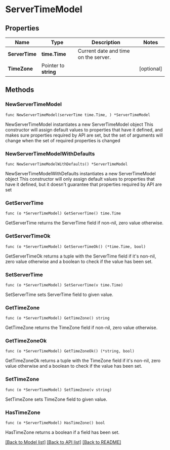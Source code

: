 # ServerTimeModel

## Properties

Name | Type | Description | Notes
------------ | ------------- | ------------- | -------------
**ServerTime** | **time.Time** | Current date and time on the server. | 
**TimeZone** | Pointer to **string** |  | [optional] 

## Methods

### NewServerTimeModel

`func NewServerTimeModel(serverTime time.Time, ) *ServerTimeModel`

NewServerTimeModel instantiates a new ServerTimeModel object
This constructor will assign default values to properties that have it defined,
and makes sure properties required by API are set, but the set of arguments
will change when the set of required properties is changed

### NewServerTimeModelWithDefaults

`func NewServerTimeModelWithDefaults() *ServerTimeModel`

NewServerTimeModelWithDefaults instantiates a new ServerTimeModel object
This constructor will only assign default values to properties that have it defined,
but it doesn't guarantee that properties required by API are set

### GetServerTime

`func (o *ServerTimeModel) GetServerTime() time.Time`

GetServerTime returns the ServerTime field if non-nil, zero value otherwise.

### GetServerTimeOk

`func (o *ServerTimeModel) GetServerTimeOk() (*time.Time, bool)`

GetServerTimeOk returns a tuple with the ServerTime field if it's non-nil, zero value otherwise
and a boolean to check if the value has been set.

### SetServerTime

`func (o *ServerTimeModel) SetServerTime(v time.Time)`

SetServerTime sets ServerTime field to given value.


### GetTimeZone

`func (o *ServerTimeModel) GetTimeZone() string`

GetTimeZone returns the TimeZone field if non-nil, zero value otherwise.

### GetTimeZoneOk

`func (o *ServerTimeModel) GetTimeZoneOk() (*string, bool)`

GetTimeZoneOk returns a tuple with the TimeZone field if it's non-nil, zero value otherwise
and a boolean to check if the value has been set.

### SetTimeZone

`func (o *ServerTimeModel) SetTimeZone(v string)`

SetTimeZone sets TimeZone field to given value.

### HasTimeZone

`func (o *ServerTimeModel) HasTimeZone() bool`

HasTimeZone returns a boolean if a field has been set.


[[Back to Model list]](../README.md#documentation-for-models) [[Back to API list]](../README.md#documentation-for-api-endpoints) [[Back to README]](../README.md)


